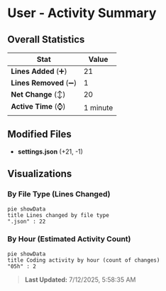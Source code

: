 # User - Activity Summary 

## Overall Statistics

| Stat                   | Value                                                             |
| ---------------------- | ----------------------------------------------------------------- |
| **Lines Added** (➕)   | 21                                          |
| **Lines Removed** (➖) | 1                                        |
| **Net Change** (↕)    | 20                |
| **Active Time** (⌚)   | 1 minute |


## Modified Files
- **settings.json** (+21, -1)

## Visualizations

### By File Type (Lines Changed)

```mermaid
pie showData
title Lines changed by file type
".json" : 22
```

### By Hour (Estimated Activity Count)

```mermaid
pie showData
title Coding activity by hour (count of changes)
"05h" : 2
```


> **Last Updated:** 7/12/2025, 5:58:35 AM